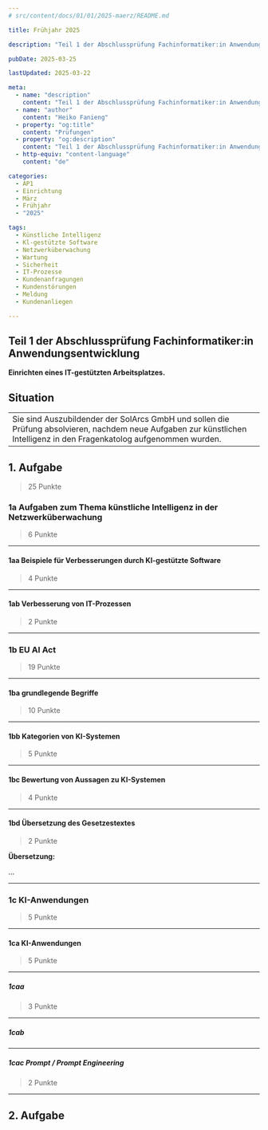 ```yaml
---
# src/content/docs/01/01/2025-maerz/README.md

title: Frühjahr 2025

description: "Teil 1 der Abschlussprüfung Fachinformatiker:in Anwendungsentwicklung"

pubDate: 2025-03-25

lastUpdated: 2025-03-22

meta:
  - name: "description"
    content: "Teil 1 der Abschlussprüfung Fachinformatiker:in Anwendungsentwicklung"
  - name: "author"
    content: "Heiko Fanieng"
  - property: "og:title"
    content: "Prüfungen"
  - property: "og:description"
    content: "Teil 1 der Abschlussprüfung Fachinformatiker:in Anwendungsentwicklung"
  - http-equiv: "content-language"
    content: "de"

categories:
  - AP1
  - Einrichtung
  - März
  - Frühjahr
  - "2025"

tags:
  - Künstliche Intelligenz
  - Kl-gestützte Software
  - Netzwerküberwachung
  - Wartung
  - Sicherheit
  - IT-Prozesse
  - Kundenanfragungen
  - Kundenstörungen
  - Meldung
  - Kundenanliegen

---
```


## Teil 1 der Abschlussprüfung Fachinformatiker:in Anwendungsentwicklung

**Einrichten eines IT-gestützten Arbeitsplatzes.**

## Situation

| |
| :--- |
| Sie sind Auszubildender der SolArcs GmbH und sollen die Prüfung absolvieren, nachdem neue Aufgaben zur künstlichen Intelligenz in den Fragenkatolog aufgenommen wurden. |

## 1. Aufgabe

> 25 Punkte

### 1a Aufgaben zum Thema künstliche Intelligenz in der Netzwerküberwachung

> 6 Punkte

---

#### 1aa Beispiele für Verbesserungen durch Kl-gestützte Software

> 4 Punkte


---

#### 1ab Verbesserung von IT-Prozessen

> 2 Punkte

---

### 1b EU AI Act

> 19 Punkte

---

#### 1ba grundlegende Begriffe

> 10 Punkte

---

#### 1bb Kategorien von KI-Systemen

> 5 Punkte

---

#### 1bc Bewertung von Aussagen zu KI-Systemen

> 4 Punkte

---

#### 1bd Übersetzung des Gesetzestextes

> 2 Punkte

**Übersetzung:**

...

---

### 1c KI-Anwendungen

> 5 Punkte

---

#### 1ca KI-Anwendungen

> 5 Punkte

---

##### 1caa

> 3 Punkte

---

##### 1cab

---

##### 1cac Prompt / Prompt Engineering

> 2 Punkte

---

## 2. Aufgabe
